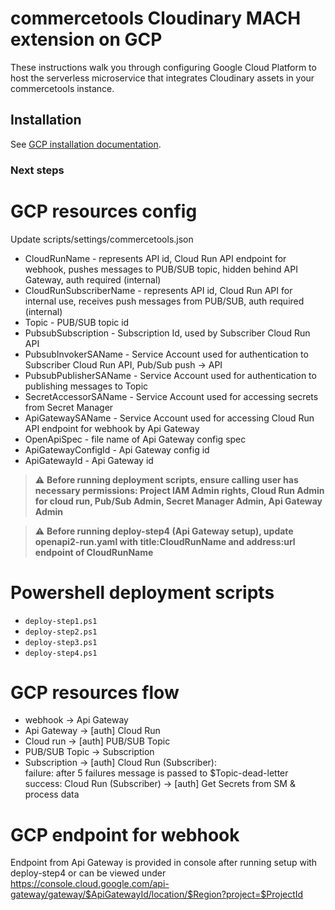 # commercetools Cloudinary MACH extension on GCP

These instructions walk you through configuring Google Cloud Platform to host the serverless microservice that integrates Cloudinary assets in your commercetools instance.

## Installation
See [GCP installation documentation](https://cloudinary.com/documentation/commercetools_installation#google_cloud_platform).

### Next steps

# GCP resources config

Update scripts/settings/commercetools.json
 - CloudRunName - represents API id, Cloud Run API endpoint for webhook, pushes messages to PUB/SUB topic, hidden behind API Gateway, auth required (internal)
 - CloudRunSubscriberName - represents API id, Cloud Run API for internal use, receives push messages from PUB/SUB, auth required (internal)
 - Topic - PUB/SUB topic id
 - PubsubSubscription - Subscription Id, used by Subscriber Cloud Run API
 - PubsubInvokerSAName - Service Account used for authentication to Subscriber Cloud Run API, Pub/Sub push -> API
 - PubsubPublisherSAName - Service Account used for authentication to publishing messages to Topic
 - SecretAccessorSAName - Service Account used for accessing secrets from Secret Manager
 - ApiGatewaySAName - Service Account used for accessing Cloud Run API endpoint for webhook by Api Gateway
 - OpenApiSpec - file name of Api Gateway config spec
 - ApiGatewayConfigId - Api Gateway config id
 - ApiGatewayId - Api Gateway id

 > :warning: **Before running deployment scripts, ensure calling user has necessary permissions: Project IAM Admin rights, Cloud Run Admin for cloud run, Pub/Sub Admin, Secret Manager Admin, Api Gateway Admin**

 > :warning: **Before running deploy-step4 (Api Gateway setup), update openapi2-run.yaml with title:CloudRunName and address:url endpoint of CloudRunName**

# Powershell deployment scripts

* `deploy-step1.ps1`
* `deploy-step2.ps1`
* `deploy-step3.ps1`
* `deploy-step4.ps1`

 # GCP resources flow

 - webhook -> Api Gateway
 - Api Gateway -> [auth] Cloud Run
 - Cloud run -> [auth] PUB/SUB Topic
 - PUB/SUB Topic -> Subscription
 - Subscription -> [auth] Cloud Run (Subscriber): \
    failure: after 5 failures message is passed to $Topic-dead-letter \
    success: Cloud Run (Subscriber) -> [auth] Get Secrets from SM & process data

 # GCP endpoint for webhook

 Endpoint from Api Gateway is provided in console after running setup with deploy-step4 or can be viewed under https://console.cloud.google.com/api-gateway/gateway/$ApiGatewayId/location/$Region?project=$ProjectId
